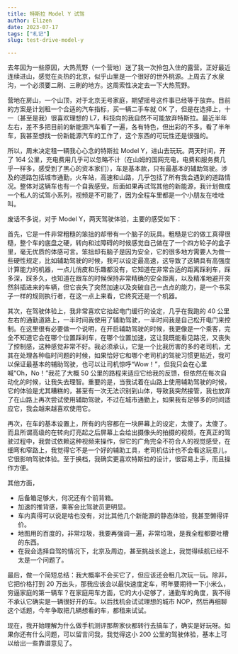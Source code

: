 ```yaml
---
title: 特斯拉 Model Y 试驾
author: Elizen
date: 2023-07-17
tags: ["札记"]
slug: test-drive-model-y

---
```


去年因为一些原因，大热荒野（一个营地）送了我一次拎包入住的露营。正好最近连续进山，感觉在炎热的北京，似乎山里是一个很好的世外桃源。上周去了水泉沟，一个必须要二刷、三刷的地方。这周索性决定去一下大热荒野。

营地在房山，一个山顶，对于北京无号家庭，期望摇号这件事已经等于放弃。目前的方案是计划租一个合适的汽车指标，买一辆二手车就 OK 了，但是在选择上，十一（甚至是我）很喜欢理想的 L7，科技向的我自然不可能放弃特斯拉。最近半年左右，差不多把目前的新能源汽车看了一遍，各有特色，但出彩的不多。看了半年车，我甚至想找一份新能源汽车的工作了，这个东西的可玩性还是很强的。

所以，周末决定租一辆我心心念的特斯拉 Model Y，进山去玩玩。两天时间，开了 164 公里，充电费用几乎可以忽略不计（在山姆的国网充电，电费和服务费几乎一样多，感受到了黑心的资本家们），车是基本款，只有最基本的辅助驾驶。涉及的道路包括城市通勤，火车站，高速和山路，几乎包括了所有我会遇到的道路情况。整体对这辆车也有一个自我感受。后面如果再试驾其他的新能源，我计划做成一个私人的试驾小系列，视频是不可能了，因为全程车里都是一个小朋友在哇哇叫。

废话不多说，对于 Model Y，两天驾驶体验，主要的感受如下：

首先，它是一件非常粗糙的笨拙的却带有一个脑子的玩具。粗糙是它的做工真得很糙，整个车的底盘之硬，转向和过障碍的时候感觉自己做在了一个四方轮子的盒子里，毫无优质的体感可言。笨拙却有脑子是因为安全，它的很多地方需要人为做一些硬性规定，比如辅助驾驶的时候，我可以设定最高速，这导致了这辆具有高强度计算能力的机器，一点儿俏皮和乐趣都没有，它知道在非常合适的距离踩刹车，踩多深，踩多久，也知道在跟车的时候保持非常精确的安全距离，以及精准地避开突然斜插进来的车辆，但它丧失了突然加速以及突破自己一点点的能力，是一个书呆子一样的规则执行者，在这一点上来看，它终究还是一个机器。

其次，在驾驶体验上，我非常喜欢它抬起电门缓行的设定，几乎在我跑的 40 公里左右的通勤道路上，一半时间我使用了辅助驾驶，一半时间我是自己松开电门来控制。在这里很有必要做一个说明，在开启辅助驾驶的时候，我更像是一个乘客，完全不知道它会在哪个位置踩刹车，在哪个位置加速，这让我既能看见路况，又丧失了控制感，这种感觉非常不好。我必须承认，它是一个比我厉害的多的老司机，尤其在处理各种临时问题的时候，如果恰好它和哪个老司机的驾驶习惯更贴近，我可以保证最基本的辅助驾驶，也可以让司机惊呼“Wow！”，但我只会在心里喊“Oh，No！”我花了大概 50 公里的路程来适应它给我的反馈，但依然在每次自动化的时候，让我失去理智。重要的是，当我试着在山路上使用辅助驾驶的时候，它的体验是尤其糟糕的，甚至有一次无法识别到山体，导致我突然接管，我也放弃了在山路上再次尝试使用辅助驾驶，不过在城市通勤上，如果我有足够多的时间适应它，我会越来越喜欢使用它。

再次，在车的基本设置上，所有的内容都在一块屏幕上的设定，太傻了。太傻了。而且所谓高级的在转向灯亮起之后屏幕上会给出摄像头的拍摄的视频，在真正的驾驶过程中，我尝试依赖这种视频来操作，但它的广角完全不符合人的视觉感受，在细弯和窄路上，我觉得它不是一个好的辅助工具，老司机估计也不会看这玩意儿，它很影响驾驶体验。至于换档，我确实更喜欢特斯拉的设计，很容易上手，而且操作方便。

其他方面，

- 后备箱足够大，何况还有个前背箱。
- 加速的推背感，乘客会比驾驶员更明显。
- 车内真得可以说是啥也没有，对比其他几个新能源的静态体验，我甚至懒得评价。
- 地图用的百度的，非常垃圾，我要再强调一遍，非常垃圾，是我全程都要吐槽的东西。
- 在我会选择自驾的情况下，北京及周边，甚至挑战长途上，我觉得续航已经不太是一个问题了。

最后，做一个简短总结：我大概率不会买它了，但应该还会租几次玩一玩。除非，它把价格打到 20 万出头，那我应该会以最快速度定车，明年要期待一下小米么，穷逼家庭的第一辆车？在家庭用车方面，它的大小足够了，通勤车的角度，我不得不承认它确实是一辆很好开的车。以后找机会试试理想的城市 NOP，然后再细聊这个话题，今年争取把几辆想看的车，都租来试试。

现在，我开始理解为什么做手机测评那帮家伙都转行去搞车了，确实是好玩呀。如果你还有什么问题，可以留言问我，我觉得这小 200 公里的驾驶体验，基本上可以给出一些靠谱意见了。